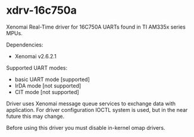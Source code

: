 xdrv-16c750a
============

Xenomai Real-Time driver for 16C750A UARTs found in TI AM335x series MPUs.

Dependencies:
- Xenomai v2.6.2.1

Supported UART modes:
- basic UART mode [supported]
- IrDA mode [not supported]
- CIT mode [not supported]


Driver uses Xenomai message queue services to exchange data with application. For driver configuration IOCTL system is used, but in the near future this may change.

Before using this driver you must disable in-kernel omap drivers.
